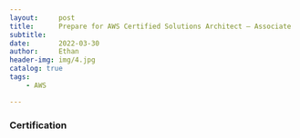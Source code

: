 ```yaml
---
layout:     post
title:      Prepare for AWS Certified Solutions Architect – Associate
subtitle:   
date:       2022-03-30
author:     Ethan
header-img: img/4.jpg
catalog: true
tags:
    - AWS

---
```


### Certification